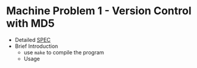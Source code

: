 # Machine Problem 1 - Version Control with MD5
* Detailed [SPEC](https://systemprogrammingatntu.github.io/MP1)
* Brief Introduction
  * use `make` to compile the program
  * Usage
